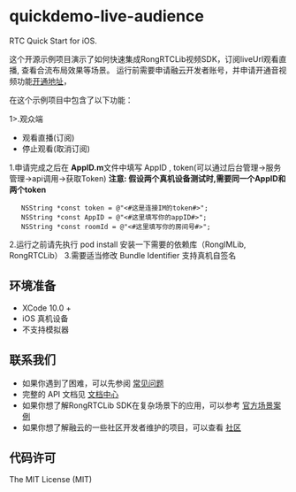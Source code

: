 # quickdemo-live-audience
RTC Quick Start for iOS.

这个开源示例项目演示了如何快速集成RongRTCLib视频SDK，订阅liveUrl观看直播, 查看合流布局效果等场景。
运行前需要申请融云开发者账号，并申请开通音视频功能[开通地址](https://www.rongcloud.cn/docs/)，

在这个示例项目中包含了以下功能：

1>.观众端
- 观看直播(订阅)
- 停止观看(取消订阅)

1.申请完成之后在 **AppID.m**文件中填写 AppID , token(可以通过后台管理->服务管理->api调用->获取Token)
**注意: 假设两个真机设备测试时,需要同一个AppID和两个token**

```
   NSString *const token = @"<#这是连接IM的token#>";
   NSString *const AppID = @"<#这里填写你的appID#>";
   NSString *const roomId = @"<#这里填写你的房间号#>";
```

2.运行之前请先执行 pod install 安装一下需要的依赖库（RongIMLib, RongRTCLib）
3.需要适当修改 Bundle Identifier 支持真机自签名

## 环境准备

- XCode 10.0 +
- iOS 真机设备
- 不支持模拟器


## 联系我们

- 如果你遇到了困难，可以先参阅 [常见问题](https://docs.rongcloud.cn/v4/views/im/ui/faq/overview.html)
- 完整的 API 文档见 [文档中心](https://docs.rongcloud.cn/v4/)
- 如果你想了解RongRTCLib SDK在复杂场景下的应用，可以参考 [官方场景案例](https://www.rongcloud.cn/downloads/demo)
- 如果你想了解融云的一些社区开发者维护的项目，可以查看 [社区](https://geekonline.rongcloud.cn/)

## 代码许可

The MIT License (MIT)
